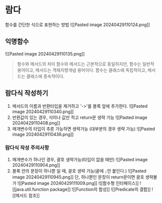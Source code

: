 # 람다
함수를 간단한 식으로 표현하는 방법
![[Pasted image 20240429110124.png]]
## 익명함수
![[Pasted image 20240429110135.png]]
> 함수와 메서드의 차이
> 함수와 메서드는 근본적으로 동일하지만, 
> 함수는 일반적 용어이고, 
> 메서드는 객체지향개념 용어이다.
> 함수는 클래스에 독립적이고,
> 메서드는 클래스에 종속적이다.
## 람다식 작성하기
1. 메서드의 이름과 반환타입을 제거하고 '->'를 블록 앞에 추가한다.
   ![[Pasted image 20240429110340.png]]
2. 반환값이 있는 경우, 식이나 값만 적고 return문 생략 가능
   ![[Pasted image 20240429110408.png]]
3. 매개변수의 타입이 추론 가능하면 생략가능 (대부분의 경우 생략 가능)
   ![[Pasted image 20240429110436.png]]
### 람다식 작성 주의사항
1. 매개변수가 하나인 경우, 괄호 생략가능(타입이 없을 때만)
   ![[Pasted image 20240429110904.png]]
2. 블록 안의 문장이 하나뿐 일 때, 괄호 생략 가능(끝에 `;`안 붙인다.)
   ![[Pasted image 20240429110945.png]]
   단, 하나뿐인 문장이 return문이면 괄호 생략불가
   ![[Pasted image 20240429111009.png]]
![[함수형 인터페이스]]
![[java.util.function package]]
![[Function의 합성]]
![[Predicate의 결합]]
![[메서드 참조]]



